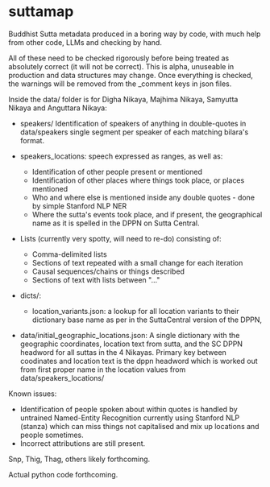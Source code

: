# suttamap
Buddhist Sutta metadata produced in a boring way by code, with much help from other code, LLMs and checking by hand.

All of these need to be checked rigorously before being treated as absolutely correct (it will not be correct). This is alpha, unuseable in production and data structures may change. Once everything is checked, the warnings will be removed from the _comment keys in json files.

Inside the data/ folder is for Digha Nikaya, Majhima Nikaya, Samyutta Nikaya and Anguttara Nikaya:
  - speakers/ Identification of speakers of anything in double-quotes in data/speakers single segment per speaker of each matching bilara's format.
  - speakers_locations: speech expressed as ranges, as well as:
      - Identification of other people present or mentioned
      - Identification of other places where things took place, or places mentioned
      - Who and where else is mentioned inside any double quotes - done by simple Stanford NLP NER
      - Where the sutta's events took place, and if present, the geographical name as it is spelled in the DPPN on Sutta Central.

- Lists (currently very spotty, will need to re-do) consisting of:
  - Comma-delimited lists
  - Sections of text repeated with a small change for each iteration
  - Causal sequences/chains or things described
  - Sections of text with lists between "..."

- dicts/:
  - location_variants.json: a lookup for all location variants to their dictionary base name as per in the SuttaCentral version of the DPPN,


- data/initial_geographic_locations.json: A single dictionary with the geographic coordinates, location text from sutta, and the SC DPPN headword for all suttas in the 4 Nikayas. Primary key between coodinates and location text is the dppn headword which is worked out from first proper name in the location values from data/speakers_locations/

Known issues:
 - Identification of people spoken about within quotes is handled by untrained Named-Entity Recognition currently using Stanford NLP (stanza) which can miss things not capitalised and mix up locations and people sometimes.
  - Incorrect attributions are still present.

Snp, Thig, Thag, others likely forthcoming.

Actual python code forthcoming.
